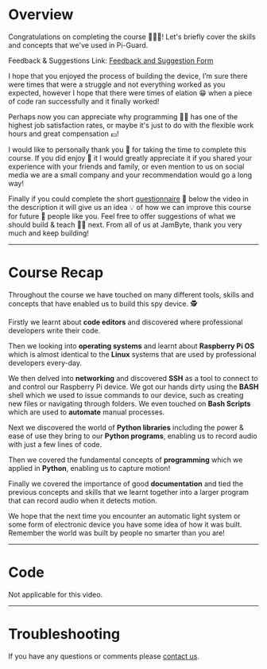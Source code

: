 # Overview
Congratulations on completing the course 🎉👏🥂! Let's briefly cover the skills and concepts that we've used in Pi-Guard. 

Feedback & Suggestions Link:
[Feedback and Suggestion Form](https://forms.gle/SDoyRp2ynwfRv2jMA)

I hope that you enjoyed the process of building the device, I’m sure there were times that were a struggle and not everything worked as you expected, however I hope that there were times of elation 😁 when a piece of code ran successfully and it finally worked! 

Perhaps now you can appreciate why programming 🧑‍💻 has one of the highest job satisfaction rates, or maybe it's just to do with the flexible work hours and great compensation 💷!

I would like to personally thank you 🙏 for taking the time to complete this course. If you did enjoy 🤩 it I would greatly appreciate it if you shared your experience with your friends and family, or even mention to us on social media we are a small company and your recommendation would go a long way! 

Finally if you could complete the short [questionnaire](https://www.python.org/downloads/) 🙋 below the video in the description it will give us an idea 💡 of how we can improve this course for future 🔮 people like you. Feel free to offer suggestions of what we should build & teach 🧑‍🏫 next. From all of us at JamByte, thank you very much and keep building!

---
# Course Recap
Throughout the course we have touched on many different tools, skills and concepts that have enabled us to build this spy device. 🕵️

Firstly we learnt about **code editors** and discovered where professional developers write their code. 

Then we looking into **operating systems** and learnt about **Raspberry Pi OS** which is almost identical to the **Linux** systems that are used by professional developers every-day.

We then delved into **networking** and discovered **SSH** as a tool to connect to and control our Raspberry Pi device. We got our hands dirty using the **BASH** shell which we used to issue commands to our device, such as creating new files or navigating through folders. We even touched on **Bash Scripts** which are used to **automate** manual processes.

Next we discovered the world of **Python libraries** including the power & ease of use they bring to our **Python programs**, enabling us to record audio with just a few lines of code.

Then we covered the fundamental concepts of **programming** which we applied in **Python**, enabling us to capture motion!

Finally we covered the importance of good **documentation** and tied the previous concepts and skills that we learnt together into a larger program that can record audio when it detects motion.

We hope that the next time you encounter an automatic light system or some form of electronic device you have some idea of how it was built. Remember the world was built by people no smarter than you are!

---
# Code
Not applicable for this video.

---
# Troubleshooting
If you have any questions or comments please [contact us](https://jambyte.io/contact).